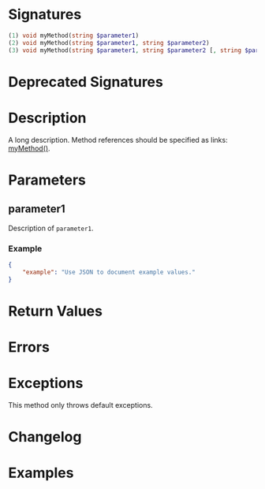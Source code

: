 <!---
{
    "category": "<Category>",
    "name": "<Name of the method>",
    "shortDescription": "<Short description for the method overview>",
    "minHomegearVersion": "0.0.0-0000",
	"maxHomegearVersion": "0.0.0-0000"
}
--->

# Signatures

<!---
Valid types for PHP parameters:

void, string, int, float, bool, object, array and variant

Valid types for Homegear RPC parameters:

Void, String, Integer, Float, Boolean, Struct, Array<Type> and Variant

--->

```php
(1) void myMethod(string $parameter1)
(2) void myMethod(string $parameter1, string $parameter2)
(3) void myMethod(string $parameter1, string $parameter2 [, string $parameter3 = "Hi"])
```

# Deprecated Signatures

# Description

A long description. Method references should be specified as links: [myMethod()](#myMethod).


# Parameters

## parameter1

<!--- Always surround variable names and values with "`". --->

Description of `parameter1`.

### Example

```json
{
	"example": "Use JSON to document example values."
}
```

# Return Values


# Errors


# Exceptions

This method only throws default exceptions.

# Changelog


# Examples
